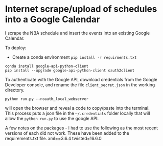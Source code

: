 # Internet scrape/upload of schedules into a Google Calendar
I scrape the NBA schedule and insert the events into an existing Google Calendar.

To deploy:
- Create a conda environment `pip install -r requirments.txt`

```
conda install google-api-python-client
pip install --upgrade google-api-python-client oauth2client
```

To authenticate with the Google API, download credentials from the Google Developer console, and rename the file `client_secret.json` in the working directory.

`python run.py --noauth_local_webserver`

will open the browser and reveal a code to copy/paste into the terminal. This process puts a json file in the `~/.credentials` folder locally that will allow the `python run.py` to use the google API.

A few notes on the packages - I had to use the following as the most recent versions of each did not work. These have been added to the requirements.txt file.
xml==3.6.4
twisted=16.6.0
